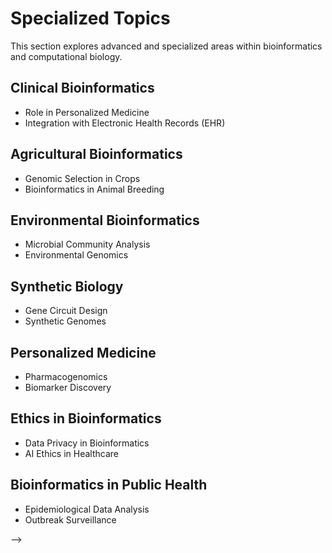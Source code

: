 # Specialized Topics

This section explores advanced and specialized areas within bioinformatics and computational biology.

## Clinical Bioinformatics

- Role in Personalized Medicine
- Integration with Electronic Health Records (EHR)

## Agricultural Bioinformatics

- Genomic Selection in Crops
- Bioinformatics in Animal Breeding

## Environmental Bioinformatics

- Microbial Community Analysis
- Environmental Genomics

## Synthetic Biology

- Gene Circuit Design
- Synthetic Genomes

## Personalized Medicine

- Pharmacogenomics
- Biomarker Discovery

## Ethics in Bioinformatics

- Data Privacy in Bioinformatics
- AI Ethics in Healthcare

## Bioinformatics in Public Health

- Epidemiological Data Analysis
- Outbreak Surveillance




<!--

- **CRISPR Screens**


## Machine Learning and AI in Structural Biology

1. **AI for Protein Folding**
2. **Structure-Based Drug Design**

## Clinical Bioinformatics

- Role in Personalized Medicine
- Integration with Electronic Health Records (EHR)

## Agricultural Bioinformatics

- Genomic Selection in Crops
- Bioinformatics in Animal Breeding

## Environmental Bioinformatics

- Microbial Community Analysis
- Environmental Genomics

## Synthetic Biology

- Gene Circuit Design
- Synthetic Genomes

## Personalized Medicine

- Pharmacogenomics
- Biomarker Discovery

## Ethics in Bioinformatics

- Data Privacy in Bioinformatics
- AI Ethics in Healthcare

## Bioinformatics in Public Health

- Epidemiological Data Analysis
- Outbreak Surveillance


## Genomics
Study of genomes, including sequencing, annotation, and comparative genomics.

## Systems Biology
Modeling complex biological systems to understand their behavior and interactions.

## Functional Genomics
Investigating gene functions and interactions using high-throughput technologies.

## Epigenomics
Study of epigenetic changes and their impact on gene expression.

## Computational Pharmacology
Design and development of drugs using computational methods.

## Machine Learning and AI in Biology
Application of AI and machine learning to analyze biological data and predict outcomes.

## Comparative Genomics
Analyzing the genomes of different species to understand evolutionary relationships.

## Computational Ecology and Evolution
Modeling ecological systems and evolutionary processes using computational tools.

## Learning Resources

### Books
- *Bioinformatics: Sequence and Genome Analysis* by David W. Mount.

### Courses
- [Genomics Data Analysis](https://www.edx.org/course/data-analysis-for-genomics) on edX.


## Ethics in Bioinformatics

- **Data Privacy in Bioinformatics**  
  - Ensuring the protection of sensitive genomic and personal data, addressing concerns over unauthorized access and misuse.
  
- **AI Ethics in Healthcare**  
  - Exploring the ethical implications of AI applications in healthcare, including bias, accountability, and transparency.


## Bioinformatics in Public Health

- **Epidemiological Data Analysis**  
  - Application of bioinformatics and computational tools to analyze large-scale epidemiological data for public health monitoring and intervention.
  
- **Outbreak Surveillance**  
  - Use of bioinformatics for real-time tracking of infectious disease outbreaks, including genomic surveillance of pathogens.

## Genomics

- **Study of Genomes**  
  - Sequencing, annotation, and comparative analysis of genomes across species to understand genetic diversity, evolution, and function.

## Systems Biology

- **Modeling Complex Biological Systems**  
  - Integrating omics data to create computational models that simulate the behavior and interactions of biological systems.



## Epigenomics

- **Study of Epigenetic Changes**  
  - Exploring how modifications like DNA methylation and histone modification regulate gene expression and contribute to disease.

## Computational Pharmacology

- **Drug Design and Development**  
  - Utilizing computational methods, including molecular modeling and simulation, to design and optimize new therapeutic compounds.

## Machine Learning and AI in Biology

- **AI in Biological Data Analysis**  
  - Application of machine learning and AI techniques to analyze complex biological data, including genomics, proteomics, and imaging data.

## Comparative Genomics

- **Analyzing Genomes Across Species**  
  - Comparative studies to identify conserved and divergent elements in genomes, providing insights into evolutionary processes.

## Computational Ecology and Evolution

- **Modeling Ecological Systems**  
  - Use of computational tools to simulate ecological dynamics, species interactions, and evolutionary processes.

## Learning Resources

### Books

- *Bioinformatics: Sequence and Genome Analysis* by David W. Mount  
  - Comprehensive guide to bioinformatics methods and their application to sequence and genome analysis.

### Courses

- [Genomics Data Analysis](https://www.edx.org/course/data-analysis-for-genomics) on edX  
  - Course offering practical skills for analyzing genomic data, focusing on high-throughput sequencing.




-->

-->
